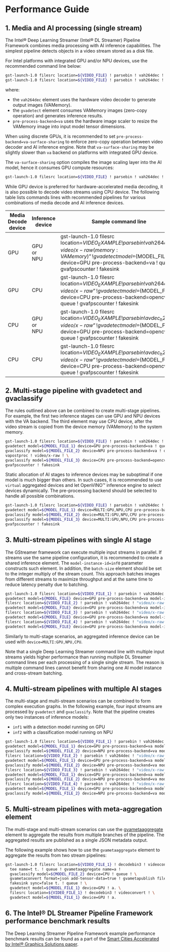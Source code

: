 # Performance Guide

## 1. Media and AI processing (single stream)

The Intel® Deep Learning Streamer (Intel® DL Streamer) Pipeline
Framework combines media processing with AI inference capabilities. The
simplest pipeline detects objects in a video stream stored as a disk
file.

For Intel platforms with integrated GPU and/or NPU devices, use
the recommended command line below:

```bash
gst-launch-1.0 filesrc location=${VIDEO_FILE} ! parsebin ! vah264dec ! "video/x-raw(memory:VAMemory)" ! gvadetect model=${MODEL_FILE} device=GPU pre-process-backend=va ! queue ! gvafpscounter ! fakesink
gst-launch-1.0 filesrc location=${VIDEO_FILE} ! parsebin ! vah264dec ! "video/x-raw(memory:VAMemory)" ! gvadetect model=${MODEL_FILE} device=NPU pre-process-backend=va ! queue ! gvafpscounter ! fakesink
```

where:

- the `vah264dec` element uses the hardware video decoder to generate output
  images (VAMemory).
- the `gvadetect` element consumes VAMemory images (zero-copy operation)
  and generates inference results.
- `pre-process-backend=va` uses the hardware image scaler to resize the
  VAMemory image into input model tensor dimensions.

When using discrete GPUs, it is recommended to set
`pre-process-backend=va-surface-sharing` to enforce zero-copy
operation between video decoder and AI inference engine.
Note that `va-surface-sharing` may be slightly slower than `va`
backend on platforms with integrated GPU device.

The `va-surface-sharing` option compiles the image scaling layer into the
AI model, hence it consumes GPU compute resources:

```bash
gst-launch-1.0 filesrc location=${VIDEO_FILE} ! parsebin ! vah264dec ! "video/x-raw(memory:VAMemory)" ! gvadetect model=${MODEL_FILE} device=GPU pre-process-backend=va-surface-sharing ! queue ! gvafpscounter ! fakesink
```

While GPU device is preferred for hardware-accelerated media decoding,
it is also possible to decode video streams using CPU device. The
following table lists commands lines with recommended pipelines for various
combinations of media decode and AI inference devices.

| Media Decode device | Inference device             | Sample command line                                                                                                                                                                                           |
|---------------------|------------------------------|---------------------------------------------------------------------------------------------------------------------------------------------------------------------------------------------------------------|
| GPU                 | <br>GPU<br>or<br>NPU<br><br> | gst-launch-1.0 filesrc location=${VIDEO_EXAMPLE} ! parsebin ! vah264dec ! “video/x-raw(memory:VAMemory)” ! gvadetect model=${MODEL_FILE} device=GPU pre-process-backend=va ! queue ! gvafpscounter ! fakesink |
| GPU                 | CPU                          | gst-launch-1.0 filesrc location=${VIDEO_EXAMPLE} ! parsebin ! vah264dec ! “video/x-raw” ! gvadetect model=${MODEL_FILE} device=CPU pre-process-backend=opencv ! queue ! gvafpscounter ! fakesink              |
| CPU                 | <br>GPU<br>or<br>NPU<br><br> | gst-launch-1.0 filesrc location=${VIDEO_EXAMPLE} ! parsebin ! avdec_h264 ! “video/x-raw” ! gvadetect model=${MODEL_FILE} device=GPU pre-process-backend=opencv ! queue ! gvafpscounter ! fakesink             |
| CPU                 | CPU                          | gst-launch-1.0 filesrc location=${VIDEO_EXAMPLE} ! parsebin ! avdec_h264 ! “video/x-raw” ! gvadetect model=${MODEL_FILE} device=CPU pre-process-backend=opencv ! queue ! gvafpscounter ! fakesink             |

## 2. Multi-stage pipeline with gvadetect and gvaclassify

The rules outlined above can be combined to create multi-stage
pipelines. For example, the first two inference stages can use GPU and
NPU devices with the VA backend. The third element may use CPU device, after
the video stream is copied from the device memory (VAMemory) to the system
memory.

```bash
gst-launch-1.0 filesrc location=${VIDEO_FILE} ! parsebin ! vah264dec ! "video/x-raw(memory:VAMemory)" ! \
gvadetect model=${MODEL_FILE_1} device=GPU pre-process-backend=va ! queue ! \
gvaclassify model=${MODEL_FILE_2} device=NPU pre-process-backend=va ! queue ! \
vapostproc ! video/x-raw ! \
gvaclassify model=${MODEL_FILE_3} device=CPU pre-process-backend=opencv ! queue ! \
gvafpscounter ! fakesink
```

Static allocation of AI stages to inference devices may be suboptimal if
one model is much bigger than others. In such cases, it is recommended to
use `virtual` aggregated devices and let OpenVINO™ inference
engine to select devices dynamically. The pre-processing backend should
be selected to handle all possible combinations.

```bash
gst-launch-1.0 filesrc location=${VIDEO_FILE} ! parsebin ! vah264dec ! "video/x-raw(memory:VAMemory)" ! \
gvadetect model=${MODEL_FILE_1} device=MULTI:GPU,NPU,CPU pre-process-backend=va ! queue ! \
gvaclassify model=${MODEL_FILE_2} device=MULTI:GPU,NPU,CPU pre-process-backend=va ! queue ! \
gvaclassify model=${MODEL_FILE_3} device=MULTI:GPU,NPU,CPU pre-process-backend=va ! queue ! \
gvafpscounter ! fakesink
```

## 3. Multi-stream pipelines with single AI stage

The GStreamer framework can execute multiple input streams in parallel.
If streams use the same pipeline configuration, it is recommended to
create a shared inference element. The `model-instance-id=inf0`
parameter constructs such element. In addition, the `batch-size`
element should be set to the integer multiply of the stream count. This
approach batches images from different streams to maximize throughput
and at the same time to reduce latency penalty due to batching.

```bash
gst-launch-1.0 filesrc location=${VIDEO_FILE_1} ! parsebin ! vah264dec ! "video/x-raw(memory:VAMemory)" ! \
gvadetect model=${MODEL_FILE} device=GPU pre-process-backend=va model-instance-id=inf0 batch-size=4 ! queue ! gvafpscounter ! fakesink \
filesrc location=${VIDEO_FILE_2} ! parsebin ! vah264dec ! "video/x-raw(memory:VAMemory)" ! \
gvadetect model=${MODEL_FILE} device=GPU pre-process-backend=va model-instance-id=inf0 batch-size=4 ! queue ! gvafpscounter ! fakesink \
filesrc location=${VIDEO_FILE_3} ! parsebin ! vah264dec ! "video/x-raw(memory:VAMemory)" ! \
gvadetect model=${MODEL_FILE} device=GPU pre-process-backend=va model-instance-id=inf0 batch-size=4 ! queue ! gvafpscounter ! fakesink \
filesrc location=${VIDEO_FILE_4} ! parsebin ! vah264dec ! "video/x-raw(memory:VAMemory)" ! \
gvadetect model=${MODEL_FILE} device=GPU pre-process-backend=va model-instance-id=inf0 batch-size=4 ! queue ! gvafpscounter ! fakesink
```

Similarly to multi-stage scenarios, an aggregated inference device
can be used with `device=MULTI:GPU,NPU,CPU`.

Note that a single Deep Learning Streamer command line with multiple input
streams yields higher performance than running multiple DL Streamer
command lines per each processing of a single single stream. The reason is
multiple command lines cannot benefit from sharing one AI model instance
and cross-stream batching.

## 4. Multi-stream pipelines with multiple AI stages

The multi-stage and multi-stream scenarios can be combined to form
complex execution graphs. In the following example, four input streams
are processed by `gvadetect` and `gvaclassify`. Note that the pipeline creates
only two instances of inference models:

- `inf1` with a detection model running on GPU
- `inf2` with a classification model running on NPU

```bash
gst-launch-1.0 filesrc location=${VIDEO_FILE_1} ! parsebin ! vah264dec ! "video/x-raw(memory:VAMemory)" ! \
gvadetect model=${MODEL_FILE_1} device=GPU pre-process-backend=va model-instance-id=inf1 batch-size=4 ! queue ! \
gvaclassify model=${MODEL_FILE_2} device=NPU pre-process-backend=va model-instance-id=inf2 batch-size=4 ! queue ! gvafpscounter ! fakesink \
filesrc location=${VIDEO_FILE_2} ! parsebin ! vah264dec ! "video/x-raw(memory:VAMemory)" ! \
gvadetect model=${MODEL_FILE_1} device=GPU pre-process-backend=va model-instance-id=inf1 batch-size=4 ! queue ! \
gvaclassify model=${MODEL_FILE_2} device=NPU pre-process-backend=va model-instance-id=inf2 batch-size=4 ! queue ! gvafpscounter ! fakesink \
filesrc location=${VIDEO_FILE_3} ! parsebin ! vah264dec ! "video/x-raw(memory:VAMemory)" ! \
gvadetect model=${MODEL_FILE_1} device=GPU pre-process-backend=va model-instance-id=inf1 batch-size=4 ! queue ! \
gvaclassify model=${MODEL_FILE_2} device=NPU pre-process-backend=va model-instance-id=inf2 batch-size=4 ! queue ! gvafpscounter ! fakesink \
filesrc location=${VIDEO_FILE_4} ! parsebin ! vah264dec ! "video/x-raw(memory:VAMemory)" ! \
gvadetect model=${MODEL_FILE_1} device=GPU pre-process-backend=va model-instance-id=inf1 batch-size=4 ! queue ! \
gvaclassify model=${MODEL_FILE_2} device=NPU pre-process-backend=va model-instance-id=inf2 batch-size=4 ! queue ! gvafpscounter ! fakesink
```

## 5. Multi-stream pipelines with meta-aggregation element

The multi-stage and multi-stream scenarios can use the
[gvametaaggregate](https://dlstreamer.github.io/elements/gvametaaggregate.html)
element to aggregate the results from multiple branches of the pipeline.
The aggregated results are published as a single JSON metadata output.

The following example shows how to use the `gvametaaggregate` element to
aggregate the results from two stream pipelines:

```bash
gst-launch-1.0 filesrc location=${VIDEO_FILE_1} ! decodebin3 ! videoconvert ! \
  tee name=t t. ! queue ! gvametaaggregate name=a !
  gvaclassify model=${MODEL_FILE_2} device=CPU ! queue ! \
  gvametaconvert format=json add-tensor-data=true ! gvametapublish file-path=./result.json method=file file-format=json-lines ! \
  fakesink sync=false t. ! queue ! \
  gvadetect model=${MODEL_FILE_1} device=GPU ! a. \
  filesrc location=${VIDEO_FILE_1} ! decodebin3 ! videoconvert ! \
  gvadetect model=${MODEL_FILE_1} device=GPU ! a.
```

## 6. The Intel® DL Streamer Pipeline Framework performance benchmark results

The Deep Learning Streamer Pipeline Framework example performance benchmark
results can be found as a part of the
[Smart Cities Accelerated by Intel® Graphics Solutions paper](https://www.intel.com/content/www/us/en/secure/content-details/826398/smart-cities-accelerated-by-intel-gpus-arc-gpu-addendum.html?wapkw=smart%20cities&DocID=826398).
